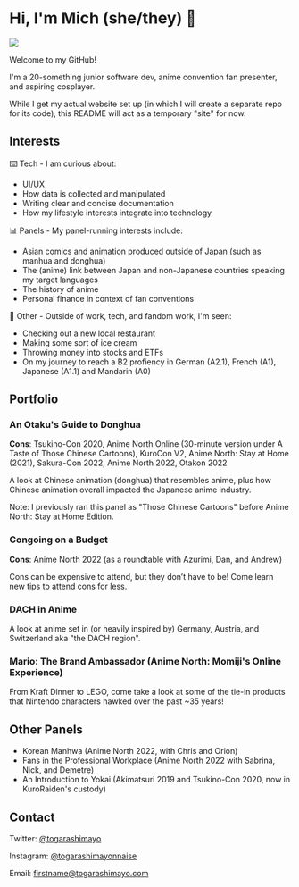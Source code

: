 # Hi, I'm Mich (she/they) 👋

![](https://c.tenor.com/UY8XkRHVpMEAAAAC/gawr-gura.gif)

Welcome to my GitHub! 

I'm a 20-something junior software dev, anime convention fan presenter, and aspiring cosplayer.

While I get my actual website set up (in which I will create a separate repo for its code), this README will act as a temporary "site" for now.

## Interests

:keyboard: Tech - I am curious about:
* UI/UX
* How data is collected and manipulated
* Writing clear and concise documentation
* How my lifestyle interests integrate into technology

:bar_chart: Panels -  My panel-running interests include:
* Asian comics and animation produced outside of Japan (such as manhua and donghua) 
* The (anime) link between Japan and non-Japanese countries speaking my target languages
* The history of anime
* Personal finance in context of fan conventions

:gem: Other - Outside of work, tech, and fandom work, I'm seen:
* Checking out a new local restaurant
* Making some sort of ice cream
* Throwing money into stocks and ETFs
* On my journey to reach a B2 profiency in German (A2.1),  French (A1), Japanese (A1.1) and Mandarin (A0)


## Portfolio

### An Otaku's Guide to Donghua

**Cons**: Tsukino-Con 2020, Anime North Online (30-minute version under A Taste of Those Chinese Cartoons), KuroCon V2,  Anime North: Stay at Home (2021),
Sakura-Con 2022, Anime North 2022, Otakon 2022

A look at Chinese animation (donghua) that resembles anime, plus how Chinese animation overall impacted the Japanese anime industry.

Note: I previously ran this panel as "Those Chinese Cartoons" before Anime North: Stay at Home Edition.

### Congoing on a Budget

**Cons**: Anime North 2022 (as a roundtable with Azurimi, Dan, and Andrew)

Cons can be expensive to attend, but they don’t have to be! Come learn new tips to attend cons for less.

### DACH in Anime

A look at anime set in (or heavily inspired by) Germany, Austria, and Switzerland aka "the DACH region".

### Mario: The Brand Ambassador (Anime North: Momiji's Online Experience)

From Kraft Dinner to LEGO, come take a look at some of the tie-in products that Nintendo characters hawked over the past ~35 years!

## Other Panels

* Korean Manhwa (Anime North 2022, with Chris and Orion)
* Fans in the Professional Workplace (Anime North 2022 with Sabrina, Nick, and Demetre)
* An Introduction to Yokai (Akimatsuri 2019 and Tsukino-Con 2020, now in KuroRaiden's custody)

## Contact

Twitter: [@togarashimayo](http://twitter.com/togarashimayo)

Instagram: [@togarashimayonnaise](http://instagram.com/togarashimayonnaise)

Email: firstname@togarashimayo.com
